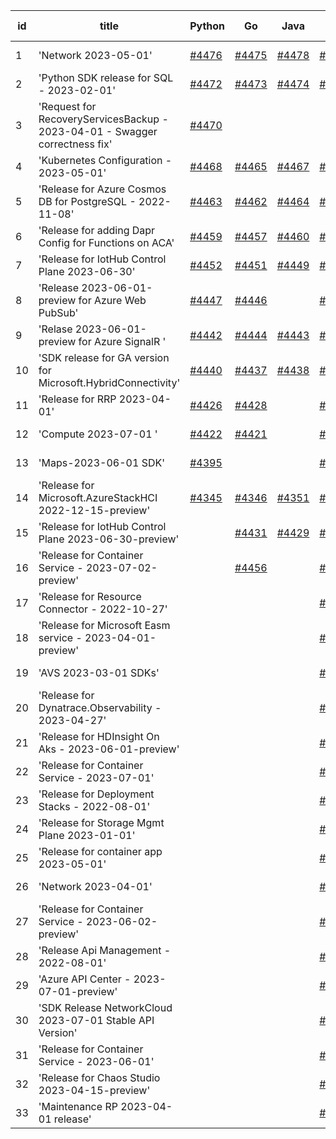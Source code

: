 | id | title | Python | Go | Java | Js | created date | target date | status |
| ------ | ------ | ------ | ------ | ------ | ------ | ------ | ------ | :-----: |
| 1 | 'Network 2023-05-01'  | [#4476](https://github.com/Azure/sdk-release-request/issues/4476)  | [#4475](https://github.com/Azure/sdk-release-request/issues/4475)  | [#4478](https://github.com/Azure/sdk-release-request/issues/4478)  | [#4477](https://github.com/Azure/sdk-release-request/issues/4477)  | 08-29 | 09-22 |  |
| 2 | 'Python SDK release for SQL - 2023-02-01'  | [#4472](https://github.com/Azure/sdk-release-request/issues/4472)  | [#4473](https://github.com/Azure/sdk-release-request/issues/4473)  | [#4474](https://github.com/Azure/sdk-release-request/issues/4474)  | [#4471](https://github.com/Azure/sdk-release-request/issues/4471)  | 08-29 | 09-22 |  |
| 3 | 'Request for RecoveryServicesBackup - 2023-04-01 - Swagger correctness fix'  | [#4470](https://github.com/Azure/sdk-release-request/issues/4470)  |  |  |  | 08-29 | 09-22 |  |
| 4 | 'Kubernetes Configuration - 2023-05-01'  | [#4468](https://github.com/Azure/sdk-release-request/issues/4468)  | [#4465](https://github.com/Azure/sdk-release-request/issues/4465)  | [#4467](https://github.com/Azure/sdk-release-request/issues/4467)  | [#4466](https://github.com/Azure/sdk-release-request/issues/4466)  | 08-28 | 09-22 |  |
| 5 | 'Release for Azure Cosmos DB for PostgreSQL - 2022-11-08'  | [#4463](https://github.com/Azure/sdk-release-request/issues/4463)  | [#4462](https://github.com/Azure/sdk-release-request/issues/4462)  | [#4464](https://github.com/Azure/sdk-release-request/issues/4464)  | [#4461](https://github.com/Azure/sdk-release-request/issues/4461)  | 08-23 | 09-22 |  |
| 6 | 'Release for adding Dapr Config for Functions on ACA'  | [#4459](https://github.com/Azure/sdk-release-request/issues/4459)  | [#4457](https://github.com/Azure/sdk-release-request/issues/4457)  | [#4460](https://github.com/Azure/sdk-release-request/issues/4460)  | [#4458](https://github.com/Azure/sdk-release-request/issues/4458)  | 08-23 | 09-22 | Hold on by JS/ |
| 7 | 'Release for IotHub Control Plane 2023-06-30'  | [#4452](https://github.com/Azure/sdk-release-request/issues/4452)  | [#4451](https://github.com/Azure/sdk-release-request/issues/4451)  | [#4449](https://github.com/Azure/sdk-release-request/issues/4449)  | [#4450](https://github.com/Azure/sdk-release-request/issues/4450)  | 08-17 | 09-22 | Hold on by JS/ |
| 8 | 'Release 2023-06-01-preview for Azure Web PubSub'  | [#4447](https://github.com/Azure/sdk-release-request/issues/4447)  | [#4446](https://github.com/Azure/sdk-release-request/issues/4446)  |  | [#4448](https://github.com/Azure/sdk-release-request/issues/4448)  | 08-17 | 09-22 | Hold on by JS/Python/ |
| 9 | 'Relase 2023-06-01-preview for Azure SignalR '  | [#4442](https://github.com/Azure/sdk-release-request/issues/4442)  | [#4444](https://github.com/Azure/sdk-release-request/issues/4444)  | [#4443](https://github.com/Azure/sdk-release-request/issues/4443)  | [#4441](https://github.com/Azure/sdk-release-request/issues/4441)  | 08-17 | 09-22 |  |
| 10 | 'SDK release for GA version for Microsoft.HybridConnectivity'  | [#4440](https://github.com/Azure/sdk-release-request/issues/4440)  | [#4437](https://github.com/Azure/sdk-release-request/issues/4437)  | [#4438](https://github.com/Azure/sdk-release-request/issues/4438)  | [#4439](https://github.com/Azure/sdk-release-request/issues/4439)  | 08-16 | 09-22 | Hold on by JS/ |
| 11 | 'Release for RRP 2023-04-01'  | [#4426](https://github.com/Azure/sdk-release-request/issues/4426)  | [#4428](https://github.com/Azure/sdk-release-request/issues/4428)  |  | [#4427](https://github.com/Azure/sdk-release-request/issues/4427)  | 08-14 | 09-22 |  |
| 12 | 'Compute 2023-07-01 '  | [#4422](https://github.com/Azure/sdk-release-request/issues/4422)  | [#4421](https://github.com/Azure/sdk-release-request/issues/4421)  |  | [#4423](https://github.com/Azure/sdk-release-request/issues/4423)  | 08-12 | 09-22 |  |
| 13 | 'Maps-2023-06-01 SDK'  | [#4395](https://github.com/Azure/sdk-release-request/issues/4395)  |  |  | [#4392](https://github.com/Azure/sdk-release-request/issues/4392)  | 08-04 | 08-25 | Hold on by Python/ |
| 14 | 'Release for Microsoft.AzureStackHCI 2022-12-15-preview'  | [#4345](https://github.com/Azure/sdk-release-request/issues/4345)  | [#4346](https://github.com/Azure/sdk-release-request/issues/4346)  | [#4351](https://github.com/Azure/sdk-release-request/issues/4351)  | [#4352](https://github.com/Azure/sdk-release-request/issues/4352)  | 07-19 | 08-25 | Hold on by JS/Java/Python/ |
| 15 | 'Release for IotHub Control Plane 2023-06-30-preview'  |  | [#4431](https://github.com/Azure/sdk-release-request/issues/4431)  | [#4429](https://github.com/Azure/sdk-release-request/issues/4429)  | [#4430](https://github.com/Azure/sdk-release-request/issues/4430)  | 08-15 | 09-22 | Hold on by JS/ |
| 16 | 'Release for Container Service - 2023-07-02-preview'  |  | [#4456](https://github.com/Azure/sdk-release-request/issues/4456)  |  | [#4455](https://github.com/Azure/sdk-release-request/issues/4455)  | 08-23 | 09-22 |  |
| 17 | 'Release for Resource Connector - 2022-10-27'  |  |  |  | [#4419](https://github.com/Azure/sdk-release-request/issues/4419)  | 08-11 | 08-25 |  |
| 18 | 'Release for Microsoft Easm service - 2023-04-01-preview'  |  |  |  | [#4415](https://github.com/Azure/sdk-release-request/issues/4415)  | 08-10 | 08-25 |  |
| 19 | 'AVS 2023-03-01 SDKs'  |  |  |  | [#4413](https://github.com/Azure/sdk-release-request/issues/4413)  | 08-08 | 08-25 | Hold on by JS/ |
| 20 | 'Release for Dynatrace.Observability - 2023-04-27'  |  |  |  | [#4409](https://github.com/Azure/sdk-release-request/issues/4409)  | 08-08 | 08-25 | Hold on by JS/ |
| 21 | 'Release for HDInsight On Aks - 2023-06-01-preview'  |  |  |  | [#4403](https://github.com/Azure/sdk-release-request/issues/4403)  | 08-08 | 08-25 |  |
| 22 | 'Release for Container Service - 2023-07-01'  |  |  |  | [#4400](https://github.com/Azure/sdk-release-request/issues/4400)  | 08-08 | 08-25 |  |
| 23 | 'Release for Deployment Stacks - 2022-08-01'  |  |  |  | [#4396](https://github.com/Azure/sdk-release-request/issues/4396)  | 08-07 | 08-25 |  |
| 24 | 'Release for Storage Mgmt Plane 2023-01-01'  |  |  |  | [#4388](https://github.com/Azure/sdk-release-request/issues/4388)  | 08-04 | 08-25 |  |
| 25 | 'Release for container app 2023-05-01'  |  |  |  | [#4386](https://github.com/Azure/sdk-release-request/issues/4386)  | 08-02 | 08-25 |  |
| 26 | 'Network 2023-04-01'  |  |  |  | [#4378](https://github.com/Azure/sdk-release-request/issues/4378)  | 07-31 | 08-25 |  |
| 27 | 'Release for Container Service - 2023-06-02-preview'  |  |  |  | [#4376](https://github.com/Azure/sdk-release-request/issues/4376)  | 07-31 | 08-25 |  |
| 28 | 'Release Api Management - 2022-08-01'  |  |  |  | [#4372](https://github.com/Azure/sdk-release-request/issues/4372)  | 07-27 | 08-25 |  |
| 29 | 'Azure API Center - 2023-07-01-preview'  |  |  |  | [#4368](https://github.com/Azure/sdk-release-request/issues/4368)  | 07-26 | 08-25 |  |
| 30 | 'SDK Release NetworkCloud 2023-07-01 Stable API Version'  |  |  |  | [#4362](https://github.com/Azure/sdk-release-request/issues/4362)  | 07-25 | 08-25 |  |
| 31 | 'Release for Container Service - 2023-06-01'  |  |  |  | [#4356](https://github.com/Azure/sdk-release-request/issues/4356)  | 07-21 | 08-25 |  |
| 32 | 'Release for Chaos Studio 2023-04-15-preview'  |  |  |  | [#4350](https://github.com/Azure/sdk-release-request/issues/4350)  | 07-20 | 08-25 |  |
| 33 | 'Maintenance RP 2023-04-01 release'  |  |  |  | [#4342](https://github.com/Azure/sdk-release-request/issues/4342)  | 07-15 | 08-25 |  |
